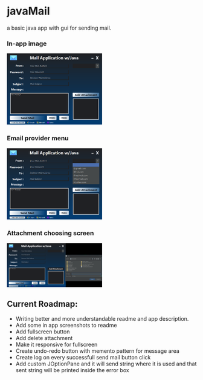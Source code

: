 <h1>javaMail</h1>
<p>a basic java app with gui for sending mail.</p>

<h3>In-app image</h3>
<img src="materials/mail_selection.png" width="50%" height="auto">

<h3>Email provider menu</h3>
<img src="materials/in_app_ui.png" width="50%" height="auto">

<h3>Attachment choosing screen</h3>
<img src="materials/attachment_choosing.png" width="50%" height="auto">

<h2>Current Roadmap:</h2>
<ul>
  <li>Writing better and more understandable readme and app description.</li>
  <li>Add some in app screenshots to readme</li>
  <li>Add fullscreen button</li>
  <li>Add delete attachment</li>
  <li>Make it responsive for fullscreen</li>
  <li>Create undo-redo button with memento pattern for message area</li>
  <li>Create log on every successfull send mail button click</li>
  <li>Add custom JOptionPane and it will send string where it is used and that sent string will be printed inside the error box</li>
</ul>
